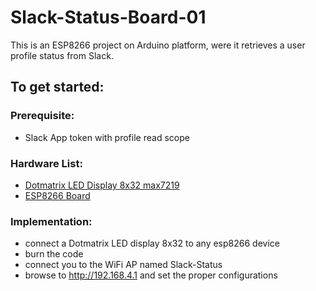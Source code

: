 # Slack-Status-Board-01
This is an ESP8266 project on Arduino platform, were it retrieves a user profile status from Slack.
## To get started:

### Prerequisite:
- Slack App token with profile read scope
### Hardware List:
- [Dotmatrix LED Display 8x32 max7219](https://www.amazon.com/s?k=dotmatrix+8x32+max7219&crid=OIBM16J3CVXL&sprefix=dotmatrix+8x32+max7219%2Caps%2C164&ref=nb_sb_noss)
- [ESP8266 Board](https://www.amazon.com/s?k=esp8266+wemose&crid=227ZO9DDYXSCO&sprefix=esp8266+wemos%2Caps%2C177&ref=nb_sb_noss)
### Implementation:
- connect a Dotmatrix LED display 8x32 to any esp8266 device
- burn the code
- connect you to the WiFi AP named Slack-Status 
- browse to http://192.168.4.1 and set the proper configurations
